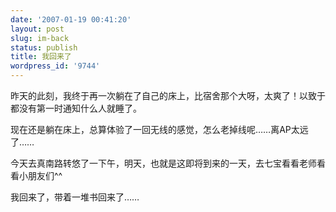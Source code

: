 ```yaml
---
date: '2007-01-19 00:41:20'
layout: post
slug: im-back
status: publish
title: 我回来了
wordpress_id: '9744'
---
```


昨天的此刻，我终于再一次躺在了自己的床上，比宿舍那个大呀，太爽了！以致于都没有第一时通知什么人就睡了。

现在还是躺在床上，总算体验了一回无线的感觉，怎么老掉线呢……离AP太远了……

今天去真南路转悠了一下午，明天，也就是这即将到来的一天，去七宝看看老师看看小朋友们^^

我回来了，带着一堆书回来了……

